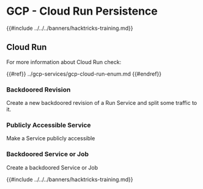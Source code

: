 # GCP - Cloud Run Persistence

{{#include ../../../banners/hacktricks-training.md}}

## Cloud Run

For more information about Cloud Run check:

{{#ref}}
../gcp-services/gcp-cloud-run-enum.md
{{#endref}}

### Backdoored Revision

Create a new backdoored revision of a Run Service and split some traffic to it.

### Publicly Accessible Service

Make a Service publicly accessible

### Backdoored Service or Job

Create a backdoored Service or Job

{{#include ../../../banners/hacktricks-training.md}}




